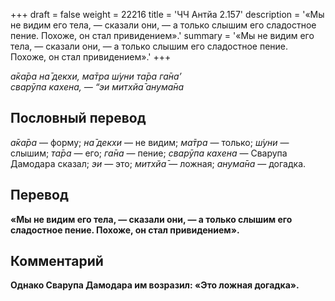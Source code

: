 +++
draft = false
weight = 22216
title = 'ЧЧ Антйа 2.157'
description = '«Мы не видим его тела, — сказали они, — а только слышим его сладостное пение. Похоже, он стал привидением».'
summary = '«Мы не видим его тела, — сказали они, — а только слышим его сладостное пение. Похоже, он стал привидением».'
+++

_а̄ка̄ра на̄ декхи, ма̄тра ш́уни та̄ра га̄на’  
сварӯпа кахена, — “эи митхйа̄ анума̄на_

## Пословный перевод

_а̄ка̄ра_ — форму; _на̄_ _декхи_ — не видим; _ма̄тра_ — только; _ш́уни_ — слышим; _та̄ра_ — его; _га̄на_ — пение; _сварӯпа_ _кахена_ — Сварупа Дамодара сказал; _эи_ — это; _митхйа̄_ — ложная; _анума̄на_ — догадка.

## Перевод

**«Мы не видим его тела, — сказали они, — а только слышим его сладостное пение. Похоже, он стал привидением».**

## Комментарий

**Однако Сварупа Дамодара им возразил: «Это ложная догадка».**
